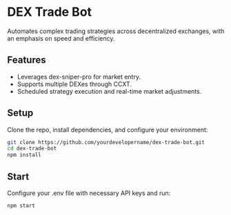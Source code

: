 # DEX Trade Bot

Automates complex trading strategies across decentralized exchanges, with an emphasis on speed and efficiency.

## Features

- Leverages dex-sniper-pro for market entry.
- Supports multiple DEXes through CCXT.
- Scheduled strategy execution and real-time market adjustments.

## Setup

Clone the repo, install dependencies, and configure your environment:

```bash
git clone https://github.com/yourdevelopername/dex-trade-bot.git
cd dex-trade-bot
npm install

```

## Start 

Configure your .env file with necessary API keys and run:


```bash
npm start